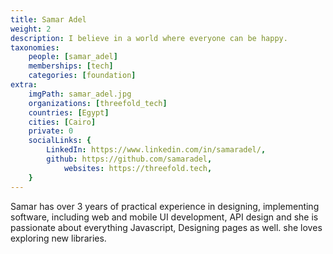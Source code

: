 ```yaml
---
title: Samar Adel
weight: 2
description: I believe in a world where everyone can be happy.
taxonomies:
    people: [samar_adel]
    memberships: [tech]
    categories: [foundation]
extra:
    imgPath: samar_adel.jpg
    organizations: [threefold_tech]
    countries: [Egypt]
    cities: [Cairo]
    private: 0
    socialLinks: {
        LinkedIn: https://www.linkedin.com/in/samaradel/,
        github: https://github.com/samaradel,
            websites: https://threefold.tech,
    }
---
```


Samar has over 3 years of practical experience in designing, implementing software, including web and mobile UI development, API design and she is passionate about everything Javascript, Designing pages as well. she loves exploring new libraries.
